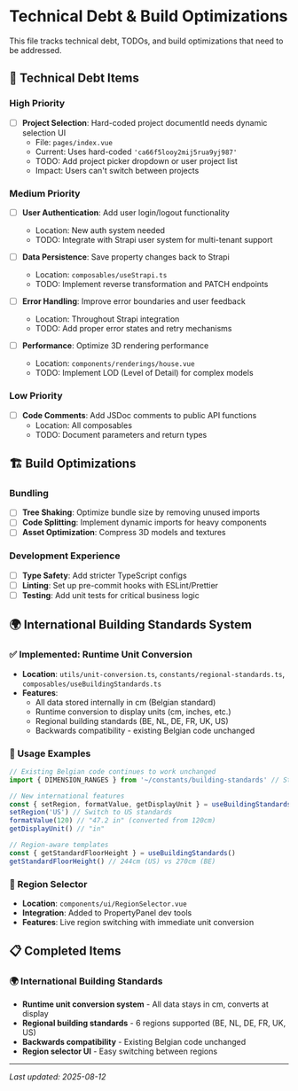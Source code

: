 # Technical Debt & Build Optimizations

This file tracks technical debt, TODOs, and build optimizations that need to be addressed.

## 🔧 Technical Debt Items

### High Priority
- [ ] **Project Selection**: Hard-coded project documentId needs dynamic selection UI
  - File: `pages/index.vue`
  - Current: Uses hard-coded `'ca66f5looy2mij5rua9yj987'`
  - TODO: Add project picker dropdown or user project list
  - Impact: Users can't switch between projects

### Medium Priority
- [ ] **User Authentication**: Add user login/logout functionality
  - Location: New auth system needed
  - TODO: Integrate with Strapi user system for multi-tenant support

- [ ] **Data Persistence**: Save property changes back to Strapi
  - Location: `composables/useStrapi.ts`
  - TODO: Implement reverse transformation and PATCH endpoints

- [ ] **Error Handling**: Improve error boundaries and user feedback
  - Location: Throughout Strapi integration
  - TODO: Add proper error states and retry mechanisms

- [ ] **Performance**: Optimize 3D rendering performance
  - Location: `components/renderings/house.vue`
  - TODO: Implement LOD (Level of Detail) for complex models

### Low Priority
- [ ] **Code Comments**: Add JSDoc comments to public API functions
  - Location: All composables
  - TODO: Document parameters and return types

## 🏗️ Build Optimizations

### Bundling
- [ ] **Tree Shaking**: Optimize bundle size by removing unused imports
- [ ] **Code Splitting**: Implement dynamic imports for heavy components
- [ ] **Asset Optimization**: Compress 3D models and textures

### Development Experience
- [ ] **Type Safety**: Add stricter TypeScript configs
- [ ] **Linting**: Set up pre-commit hooks with ESLint/Prettier
- [ ] **Testing**: Add unit tests for critical business logic

## 🌍 International Building Standards System

### **✅ Implemented: Runtime Unit Conversion**
- **Location**: `utils/unit-conversion.ts`, `constants/regional-standards.ts`, `composables/useBuildingStandards.ts`
- **Features**: 
  - All data stored internally in cm (Belgian standard)
  - Runtime conversion to display units (cm, inches, etc.)
  - Regional building standards (BE, NL, DE, FR, UK, US)
  - Backwards compatibility - existing Belgian code unchanged

### **🎯 Usage Examples**
```typescript
// Existing Belgian code continues to work unchanged
import { DIMENSION_RANGES } from '~/constants/building-standards' // Still works!

// New international features
const { setRegion, formatValue, getDisplayUnit } = useBuildingStandards()
setRegion('US') // Switch to US standards
formatValue(120) // "47.2 in" (converted from 120cm)
getDisplayUnit() // "in"

// Region-aware templates
const { getStandardFloorHeight } = useBuildingStandards()
getStandardFloorHeight() // 244cm (US) vs 270cm (BE)
```

### **🔧 Region Selector**
- **Location**: `components/ui/RegionSelector.vue`
- **Integration**: Added to PropertyPanel dev tools
- **Features**: Live region switching with immediate unit conversion

## 📋 Completed Items

### **🌍 International Building Standards** 
- **Runtime unit conversion system** - All data stays in cm, converts at display
- **Regional building standards** - 6 regions supported (BE, NL, DE, FR, UK, US)
- **Backwards compatibility** - Existing Belgian code unchanged
- **Region selector UI** - Easy switching between regions

---
*Last updated: 2025-08-12*